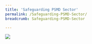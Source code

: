 ```yaml
---
title: 'Safeguarding PSMD Sector'
permalink: /Safeguarding-PSMD-Sector/
breadcrumb: Safeguarding-PSMD-Sector

---
```


<a href="/images/Safeguarding%20the%20Precious%20Stones%20and%20Precious%20Metals%20Dealers%20Sector.pdf" target="_blank"><img src="/images/Safeguarding%20the%20Precious%20Stones%20and%20Precious%20Metals%20Dealers%20Sector.png"></a>
